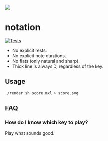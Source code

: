 ![](https://raw.githubusercontent.com/hoffa/notation/main/media/example.svg)

# notation

[![Tests](https://github.com/hoffa/notation/actions/workflows/build.yml/badge.svg)](https://github.com/hoffa/notation/actions/workflows/build.yml)

- No explicit rests.
- No explicit note durations.
- No flats (only natural and sharp).
- Thick line is always C, regardless of the key.

## Usage

```bash
./render.sh score.mxl > score.svg
```

## FAQ

### How do I know which key to play?

Play what sounds good.

